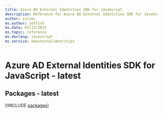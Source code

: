 ```yaml
---
title: Azure AD External Identities SDK for JavaScript
description: Reference for Azure AD External Identities SDK for JavaScript
author: xirzec
ms.author: jeffish
ms.data: 03/13/2023
ms.topic: reference
ms.devlang: javascript
ms.service: adexternalidentities
---
```

# Azure AD External Identities SDK for JavaScript - latest
## Packages - latest
[!INCLUDE [packages](ad-external-identities-index.md)]